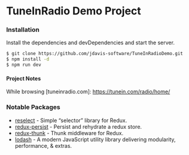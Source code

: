 # TuneInRadio Demo Project

### Installation

Install the dependencies and devDependencies and start the server.

```sh
$ git clone https://github.com/jdavis-software/TuneInRadioDemo.git
$ npm install -d
$ npm run dev
```
#### Project Notes

While browsing [tuneinradio.com]: <https://tunein.com/radio/home/> 




### Notable Packages

* [reselect] - Simple “selector” library for Redux.
* [redux-persist] - Persist and rehydrate a redux store.
* [redux-thunk] - Thunk middleware for Redux.
* [lodash] - A modern JavaScript utility library delivering modularity, performance, & extras.


[reselect]: <https://github.com/reduxjs/reselect>
[redux-persist]: <https://github.com/rt2zz/redux-persist>
[redux-thunk]: <https://github.com/reduxjs/redux-thunk>
[lodash]: <https://github.com/lodash/lodash>
